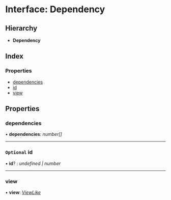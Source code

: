 # Interface: Dependency

## Hierarchy

* **Dependency**

## Index

### Properties

* [dependencies](dependency.md#dependencies)
* [id](dependency.md#optional-id)
* [view](dependency.md#view)

## Properties

###  dependencies

• **dependencies**: *number[]*

___

### `Optional` id

• **id**? : *undefined | number*

___

###  view

• **view**: *[ViewLike](viewlike.md)*
